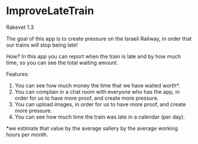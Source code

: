 # ImproveLateTrain
Rakevet 1.3

The goal of this app is to create pressure on the Israeli Railway, in order that our trains will stop being late!

How?
In this app you can report when the train is late and by how much time, so you can see the total waiting amount.

Features:
1. You can see how much money the time that we have waited worth*.
2. You can complain in a chat room with everyone who has the app, in order for us to have more proof, and create more pressure.
3. You can upload images, in order for us to have more proof, and create more pressure.
4. You can see how much time the train was late in a calendar (per day).


*we estimate that value by the average sallery by the average working hours per month.
